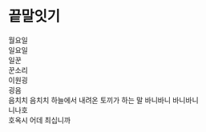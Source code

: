 # 끝말잇기

월요일  
일요일  
일꾼  
꾼소리  
이원굉  
굉음  
음치치 음치치 하늘에서 내려온 토끼가 하는 말 바니바니 바니바니  
니나호   
호옥시 어데 최십니까   